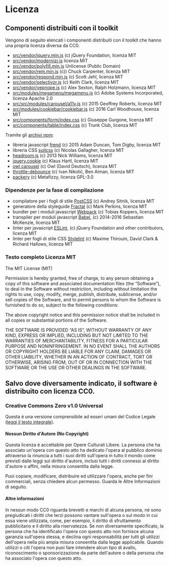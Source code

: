 # Licenza

## Componenti distribuiti con il toolkit

Vengono di seguito elencati i componenti distribuiti con il toolkit
che hanno una propria licenza diversa da CC0.

- [src/vendor/jquery.min.js](https://jquery.com/) (c) jQuery Foundation, licenza MIT
- [src/vendor/modernizr.js](https://modernizr.com/) licenza MIT
- [src/vendor/polyfill.min.js](https://github.com/inexorabletash/polyfill) Unlicense (Public Domain)
- [src/vendor/rem.min.js](https://github.com/chuckcarpenter/REM-unit-polyfill) (c)) Chuck Carpenter, licenza MIT
- [src/vendor/respond.min.js](https://github.com/scottjehl/Respond) (c) Scott Jehl, licenza MIT
- [src/vendor/selectivzr.js](http://selectivizr.com/) (c) Keith Clark, licenza MIT
- [src/vendor/yepnope.js](http://yepnopejs.com/) (c) Alex Sexton, Ralph Holzmann, licenza MIT
- [src/modules/megamenu/megamenu.js](https://adobe-accessibility.github.io/Accessible-Mega-Menu/) (c) Adobe Systems Incorporated, licenza Apache 2.0
- [src/src/modules/carousel/a11y.js](https://github.com/rtrvrtg/owlcarousel2-a11ylayer) (c) 2015 Geoffrey Roberts, licenza MIT
- [src/modules/cookiebar/cookiebar.js](https://github.com/carlwoodhouse/jquery.cookieBar) (c) 2016 Carl Woodhouse, licenza MIT
- [src/components/form/index.css](https://github.com/giuseppeg/suitcss-components-form) (c) Giuseppe Gurgone, licenza MIT
- [src/components/table/index.css](https://github.com/trunkclub/suitcss-components-table) (c) Trunk Club, licenza MIT

Tramite gli [archivi npm](https://www.npmjs.com/):

- libreria javascript [frend](https://frend.co/) (c) 2015 Adam Duncan, Tom Digby, licenza MIT
- libreria CSS [suitcss](http://suitcss.github.io/) (c) Nicolas Gallagher, licenza MIT
- [headroom.js](http://wicky.nillia.ms/headroom.js/) (c) 2013 Nick Williams, licenza MIT
- [jquery.cookie](https://www.npmjs.com/package/jquery.cookie) (c) Klaus Hartl, licenza MIT
- [owl carousel](http://www.owlcarousel.owlgraphic.com/) (c) Owl (David Deutsch), licenza MIT
- [throttle-debounce](https://github.com/niksy/throttle-debounce) (c) Ivan Nikolić, Ben Alman, licenza MIT
- [packery](http://packery.metafizzy.co/) (c) Metafizzy, licenza GPL-3.0

### Dipendenze per la fase di compilazione

- compilatore per i fogli di stile [PostCSS](https://github.com/postcss/postcss) (c) Andrey Sitnik, licenza MIT
- generatore della styleguide [Fractal](https://github.com/frctl/fractal) (c) Mark Perkins, licenza MIT
- bundler per i moduli javascript [Webpack](https://webpack.github.io/) (c) Tobias Koppers, licenza MIT
- transpiler per moduli javascript [Babel](https://babeljs.io/), (c) 2014-2016 Sebastian McKenzie, licenza MIT
- linter per javascript [ESLint](http://eslint.org/), (c) jQuery Foundation and other contributors, licenza MIT
- linter per fogli di stile CSS [Stylelint](http://stylelint.io/) (c) Maxime Thirouin, David Clark & Richard Hallows, licenza MIT

### Testo completo Licenza MIT

The MIT License (MIT)

Permission is hereby granted, free of charge, to any person obtaining a copy of this software and associated documentation files (the “Software”), to deal in the Software without restriction, including without limitation the rights to use, copy, modify, merge, publish, distribute, sublicense, and/or sell copies of the Software, and to permit persons to whom the Software is furnished to do so, subject to the following conditions:

The above copyright notice and this permission notice shall be included in all copies or substantial portions of the Software.

THE SOFTWARE IS PROVIDED “AS IS”, WITHOUT WARRANTY OF ANY KIND, EXPRESS OR IMPLIED, INCLUDING BUT NOT LIMITED TO THE WARRANTIES OF MERCHANTABILITY, FITNESS FOR A PARTICULAR PURPOSE AND NONINFRINGEMENT. IN NO EVENT SHALL THE AUTHORS OR COPYRIGHT HOLDERS BE LIABLE FOR ANY CLAIM, DAMAGES OR OTHER LIABILITY, WHETHER IN AN ACTION OF CONTRACT, TORT OR OTHERWISE, ARISING FROM, OUT OF OR IN CONNECTION WITH THE SOFTWARE OR THE USE OR OTHER DEALINGS IN THE SOFTWARE.

## Salvo dove diversamente indicato, il software è distribuito con licenza CC0.

### Creative Commons Zero v1.0 Universal

Questa è una versione comprensibile ad esseri umani del Codice Legale
([leggi il testo integrale](https://wiki.creativecommons.org/wiki/Publicdomain/zero/1.0/LegalText_(Italian))).

#### Nessun Diritto d'Autore (No Copyright)

Questa licenza è accettabile per Opere Culturali Libere. La persona che ha associato un'opera con questo atto ha dedicato l'opera al pubblico dominio attraverso la rinuncia a tutti i suoi diritti sull'opera in tutto il mondo come previsti dalle leggi sul diritto d'autore, inclusi tutti i diritti connessi al diritto d'autore o affini, nella misura consentita dalla legge.

Puoi copiare, modificare, distribuire ed utilizzare l'opera, anche per fini commerciali, senza chiedere alcun permesso. Guarda le Altre Informazioni di seguito.

#### Altre informazioni

In nessun modo CC0 riguarda brevetti e marchi di alcuna persona, né sono pregiudicati i diritti che terzi possono vantare sull'opera o sul modo in cui essa viene utilizzata, come, per esempio, il diritto di sfruttamento pubblicitario e il diritto alla riservatezza. Se non diversamente specificato, la persona che ha identificato l'opera con questo atto non fornisce alcuna garanzia sull'opera stessa, e declina ogni responsabilità per tutti gli utilizzi dell'opera nella più ampia misura consentita dalla legge applicabile. Quando utilizzi o citi l'opera non puoi fare intendere alcun tipo di avallo, riconoscimento o sponsorizzazione da parte dell'autore o della persona che ha associato l'opera con questo atto.
